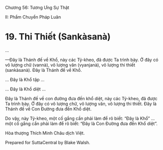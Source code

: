  

Chương 56: Tương Ưng Sự Thật

II: Phẩm Chuyển Pháp Luân

# 19\. Thi Thiết (Sankàsanà)

…

—Ðây là Thánh đế về Khổ, này các Tỷ-kheo, đã được Ta trình bày. Ở đây có vô lượng chữ (vannà), vô lượng văn (vyanjanà), vô lượng thi thiết (sankàsanà). Ðây là Thánh đế về Khổ.

… Ðây là Khổ tập …

… Ðây là Khổ diệt …

Ðây là Thánh đế về con đường đưa đến khổ diệt, này các Tỷ-kheo, đã được Ta trình bày. Ở đây có vô lượng chữ, vô lượng văn, vô lượng thi thiết. Ðây là Thánh đế về Con Ðường đưa đến Khổ diệt.

Do vậy, này Tỷ-kheo, một cố gắng cần phải làm để rõ biết: “Ðây là Khổ” … một cố gắng cần phải làm để rõ biết: “Ðây là Con Ðường đưa đến Khổ diệt”.

Hòa thượng Thích Minh Châu dịch Việt.

Prepared for SuttaCentral by Blake Walsh.